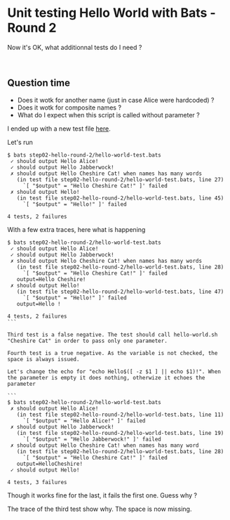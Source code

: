 # Unit testing Hello World with Bats - Round 2

Now it's OK, what additionnal tests do I need ?


<br>

## Question time

- Does it wotk for another name (just in case Alice were hardcoded) ?
- Does it wotk for composite names ?
- What do I expect when this script is called without parameter ?

I ended up with a new test file [here](hello-world-test.bats).


Let's run

```
$ bats step02-hello-round-2/hello-world-test.bats
 ✓ should output Hello Alice!
 ✓ should output Hello Jabberwock!
 ✗ should output Hello Cheshire Cat! when names has many words
   (in test file step02-hello-round-2/hello-world-test.bats, line 27)
     `[ "$output" = "Hello Cheshire Cat!" ]' failed
 ✗ should output Hello!
   (in test file step02-hello-round-2/hello-world-test.bats, line 45)
     `[ "$output" = "Hello!" ]' failed

4 tests, 2 failures
```

With a few extra traces, here what is happening

````
$ bats step02-hello-round-2/hello-world-test.bats
 ✓ should output Hello Alice!
 ✓ should output Hello Jabberwock!
 ✗ should output Hello Cheshire Cat! when names has many words
   (in test file step02-hello-round-2/hello-world-test.bats, line 28)
     `[ "$output" = "Hello Cheshire Cat!" ]' failed
   output=Hello Cheshire!
 ✗ should output Hello!
   (in test file step02-hello-round-2/hello-world-test.bats, line 47)
     `[ "$output" = "Hello!" ]' failed
   output=Hello !

4 tests, 2 failures
```

Third test is a false negative. The test should call hello-world.sh  "Cheshire Cat" in order to pass only one parameter.

Fourth test is a true negative. As the variable is not checked, the space is always issued.

Let's change the echo for "echo Hello$([ -z $1 ] || echo $1)!". When the parameter is empty it does nothing, otherwize it echoes the parameter

```
$ bats step02-hello-round-2/hello-world-test.bats
 ✗ should output Hello Alice!
   (in test file step02-hello-round-2/hello-world-test.bats, line 11)
     `[ "$output" = "Hello Alice!" ]' failed
 ✗ should output Hello Jabberwock!
   (in test file step02-hello-round-2/hello-world-test.bats, line 19)
     `[ "$output" = "Hello Jabberwock!" ]' failed
 ✗ should output Hello Cheshire Cat! when names has many word
   (in test file step02-hello-round-2/hello-world-test.bats, line 28)
     `[ "$output" = "Hello Cheshire Cat!" ]' failed
   output=HelloCheshire!
 ✓ should output Hello!

4 tests, 3 failures
````

Though it works fine for the last, it fails the first one. Guess why ?

The trace of the third test show why. The space is now missing.

